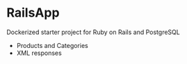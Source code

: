# RailsApp
Dockerized starter project for Ruby on Rails and PostgreSQL

* Products and Categories
* XML responses
